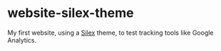 # website-silex-theme
My first website, using a [Silex](https://editor.silex.me/) theme, to test tracking tools like Google Analytics.

